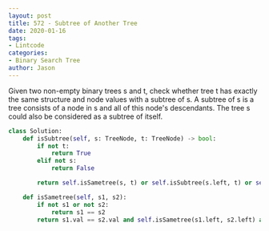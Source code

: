```yaml
---
layout: post
title: 572 - Subtree of Another Tree
date: 2020-01-16
tags:
- Lintcode
categories:
- Binary Search Tree
author: Jason
---
```

Given two non-empty binary trees s and t, check whether tree t has exactly the same structure and node values with a subtree of s. A subtree of s is a tree consists of a node in s and all of this node's descendants. The tree s could also be considered as a subtree of itself.

``` python
class Solution:
    def isSubtree(self, s: TreeNode, t: TreeNode) -> bool:
        if not t:
            return True
        elif not s:
            return False

        return self.isSametree(s, t) or self.isSubtree(s.left, t) or self.isSubtree(s.right, t)

    def isSametree(self, s1, s2):
        if not s1 or not s2:
            return s1 == s2
        return s1.val == s2.val and self.isSametree(s1.left, s2.left) and self.isSametree(s1.right, s2.right)
```
